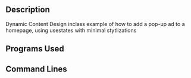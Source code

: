 ## Description 
Dynamic Content Design inclass example of how to add a pop-up ad to a homepage, using usestates with minimal stytlizations

## Programs Used 

## Command Lines 